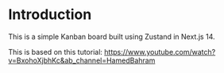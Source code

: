 # Introduction

This is a simple Kanban board built using Zustand in Next.js 14.

This is based on this tutorial: https://www.youtube.com/watch?v=BxohoXjbhKc&ab_channel=HamedBahram
